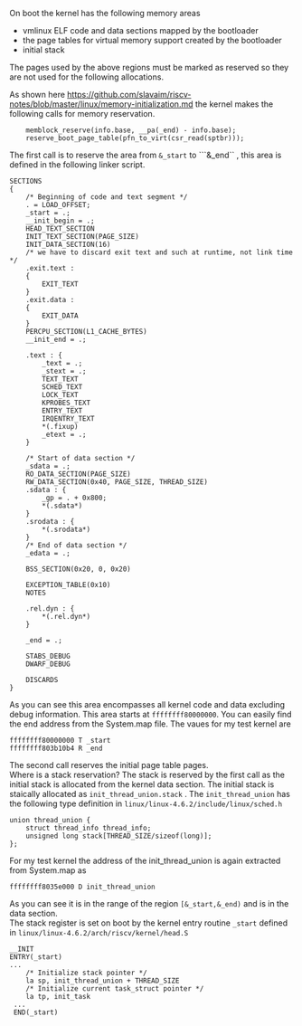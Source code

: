 On boot the kernel has the following memory areas
- vmlinux ELF code and data sections mapped by the bootloader
- the page tables for virtual memory support created by the bootloader
- initial stack

The pages used by the above regions must be marked as reserved so they are not used for the following allocations.

As shown here https://github.com/slavaim/riscv-notes/blob/master/linux/memory-initialization.md the kernel makes the following calls for memory reservation.

```
	memblock_reserve(info.base, __pa(_end) - info.base);
	reserve_boot_page_table(pfn_to_virt(csr_read(sptbr)));
```

The first call is to reserve the area from ```&_start``` to ```&_end`` , this area is defined in the following linker script.

```
SECTIONS
{
	/* Beginning of code and text segment */
	. = LOAD_OFFSET;
	_start = .;
	__init_begin = .;
	HEAD_TEXT_SECTION
	INIT_TEXT_SECTION(PAGE_SIZE)
	INIT_DATA_SECTION(16)
	/* we have to discard exit text and such at runtime, not link time */
	.exit.text :
	{
		EXIT_TEXT
	}
	.exit.data :
	{
		EXIT_DATA
	}
	PERCPU_SECTION(L1_CACHE_BYTES)
	__init_end = .;

	.text : {
		_text = .;
		_stext = .;
		TEXT_TEXT
		SCHED_TEXT
		LOCK_TEXT
		KPROBES_TEXT
		ENTRY_TEXT
		IRQENTRY_TEXT
		*(.fixup)
		_etext = .;
	}

	/* Start of data section */
	_sdata = .;
	RO_DATA_SECTION(PAGE_SIZE)
	RW_DATA_SECTION(0x40, PAGE_SIZE, THREAD_SIZE)
	.sdata : {
		_gp = . + 0x800;
		*(.sdata*)
	}
	.srodata : {
		*(.srodata*)
	}
	/* End of data section */
	_edata = .;

	BSS_SECTION(0x20, 0, 0x20)

	EXCEPTION_TABLE(0x10)
	NOTES

	.rel.dyn : {
		*(.rel.dyn*)
	}

	_end = .;

	STABS_DEBUG
	DWARF_DEBUG

	DISCARDS
}
```

As you can see this area encompasses all kernel code and data excluding debug information. This area starts at ```ffffffff80000000```. You can easily find the end address from the System.map file. The vaues for my test kernel are 
```
ffffffff80000000 T _start
ffffffff803b10b4 R _end
```

The second call reserves the initial page table pages.  
Where is a stack reservation? The stack is reserved by the first call as the initial stack is allocated from the kernel data section. The initial stack is staically allocated as ```init_thread_union.stack``` . The ```init_thread_union``` has the following type definition in ```linux/linux-4.6.2/include/linux/sched.h```
```
union thread_union {
	struct thread_info thread_info;
	unsigned long stack[THREAD_SIZE/sizeof(long)];
};
```
For my test kernel the address of the init_thread_union is again extracted from System.map as
```
ffffffff8035e000 D init_thread_union
```
As you can see it is in the range of the region ```[&_start,&_end)``` and is in the data section.   
The stack register is set on boot by the kernel entry routine ```_start``` defined in ```linux/linux-4.6.2/arch/riscv/kernel/head.S```
```
__INIT
ENTRY(_start)
...
	/* Initialize stack pointer */
	la sp, init_thread_union + THREAD_SIZE
	/* Initialize current task_struct pointer */
	la tp, init_task
 ...
 END(_start)
```
